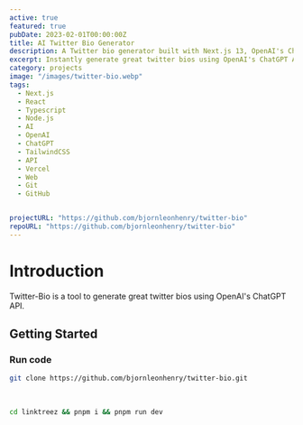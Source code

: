 ```yaml
---
active: true
featured: true
pubDate: 2023-02-01T00:00:00Z
title: AI Twitter Bio Generator
description: A Twitter bio generator built with Next.js 13, OpenAI's ChatGPT API, and TailwindCSS.
excerpt: Instantly generate great twitter bios using OpenAI's ChatGPT API.
category: projects
image: "/images/twitter-bio.webp"
tags:
  - Next.js
  - React
  - Typescript
  - Node.js
  - AI
  - OpenAI
  - ChatGPT
  - TailwindCSS
  - API
  - Vercel
  - Web
  - Git
  - GitHub


projectURL: "https://github.com/bjornleonhenry/twitter-bio"
repoURL: "https://github.com/bjornleonhenry/twitter-bio"
---
```


# Introduction

Twitter-Bio is a tool to generate great twitter bios using OpenAI's ChatGPT API.

## Getting Started

### Run code

```bash
git clone https://github.com/bjornleonhenry/twitter-bio.git
```

<br>

```bash
cd linktreez && pnpm i && pnpm run dev
```
